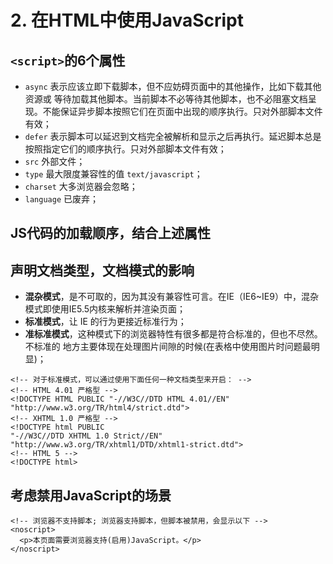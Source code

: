 # 2. 在HTML中使用JavaScript

## `<script>`的6个属性   <a id="script"></a>

* `async` 表示应该立即下载脚本，但不应妨碍页面中的其他操作，比如下载其他资源或 等待加载其他脚本。当前脚本不必等待其他脚本，也不必阻塞文档呈现。不能保证异步脚本按照它们在页面中出现的顺序执行。只对外部脚本文件有效；
* `defer` 表示脚本可以延迟到文档完全被解析和显示之后再执行。延迟脚本总是按照指定它们的顺序执行。只对外部脚本文件有效；
* `src` 外部文件；
* `type` 最大限度兼容性的值 `text/javascript`；
* `charset` 大多浏览器会忽略；
* `language` 已废弃；

## JS代码的加载顺序，结合上述属性   <a id="load-order"></a>

## 声明文档类型，文档模式的影响   <a id="doctype"></a>

* **混杂模式**，是不可取的，因为其没有兼容性可言。在IE（IE6~IE9）中，混杂模式即使用IE5.5内核来解析并渲染页面；
* **标准模式**，让 IE 的行为更接近标准行为；
* **准标准模式**，这种模式下的浏览器特性有很多都是符合标准的，但也不尽然。不标准的 地方主要体现在处理图片间隙的时候\(在表格中使用图片时问题最明显\)；

```markup
<!-- 对于标准模式，可以通过使用下面任何一种文档类型来开启： -->
<!-- HTML 4.01 严格型 -->
<!DOCTYPE HTML PUBLIC "-//W3C//DTD HTML 4.01//EN" "http://www.w3.org/TR/html4/strict.dtd">
<!-- XHTML 1.0 严格型 -->
<!DOCTYPE html PUBLIC
"-//W3C//DTD XHTML 1.0 Strict//EN" "http://www.w3.org/TR/xhtml1/DTD/xhtml1-strict.dtd">
<!-- HTML 5 -->
<!DOCTYPE html>
```

## 考虑禁用JavaScript的场景   <a id="noscript"></a>

```markup
<!-- 浏览器不支持脚本; 浏览器支持脚本，但脚本被禁用，会显示以下 -->
<noscript> 
  <p>本页面需要浏览器支持(启用)JavaScript。</p>
</noscript>
```

